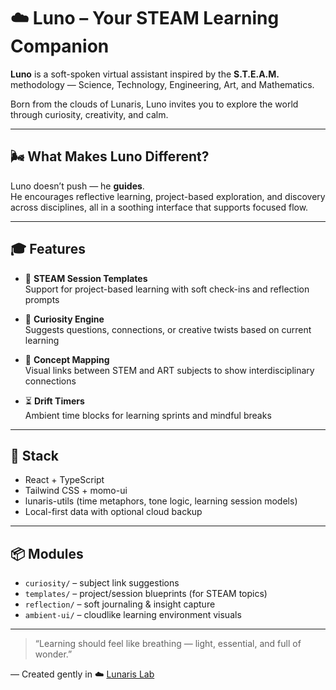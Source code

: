 # ☁️ Luno – Your STEAM Learning Companion

**Luno** is a soft-spoken virtual assistant inspired by the **S.T.E.A.M.** methodology — Science, Technology, Engineering, Art, and Mathematics.

Born from the clouds of Lunaris, Luno invites you to explore the world through curiosity, creativity, and calm.

---

## 🌬️ What Makes Luno Different?

Luno doesn’t push — he **guides**.  
He encourages reflective learning, project-based exploration, and discovery across disciplines, all in a soothing interface that supports focused flow.

---

## 🎓 Features

- 🔭 **STEAM Session Templates**  
  Support for project-based learning with soft check-ins and reflection prompts

- 🧪 **Curiosity Engine**  
  Suggests questions, connections, or creative twists based on current learning

- 📘 **Concept Mapping**  
  Visual links between STEM and ART subjects to show interdisciplinary connections

- ⏳ **Drift Timers**  
  Ambient time blocks for learning sprints and mindful breaks

---

## 🧠 Stack

- React + TypeScript  
- Tailwind CSS + momo-ui  
- lunaris-utils (time metaphors, tone logic, learning session models)  
- Local-first data with optional cloud backup

---

## 📦 Modules

- `curiosity/` – subject link suggestions  
- `templates/` – project/session blueprints (for STEAM topics)  
- `reflection/` – soft journaling & insight capture  
- `ambient-ui/` – cloudlike learning environment visuals

---

> “Learning should feel like breathing — light, essential, and full of wonder.”

—
Created gently in ☁️ [Lunaris Lab](https://github.com/lunaris-lab)
